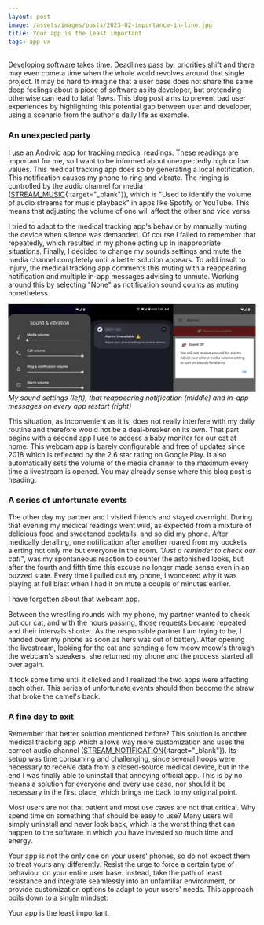```yaml
---
layout: post
image: /assets/images/posts/2023-02-importance-in-line.jpg
title: Your app is the least important
tags: app ux
---
```


Developing software takes time. Deadlines pass by, priorities shift and there may even come a time when the whole world revolves around that single project. It may be hard to imagine that a user base does not share the same deep feelings about a piece of software as its developer, but pretending otherwise can lead to fatal flaws. This blog post aims to prevent bad user experiences by highlighting this potential gap between user and developer, using a scenario from the author's daily life as example.

### An unexpected party

I use an Android app for tracking medical readings. These readings are important for me, so I want to be informed about unexpectedly high or low values. This medical tracking app does so by generating a local notification. This notification causes my phone to ring and vibrate. The ringing is controlled by the audio channel for media ([STREAM_MUSIC](https://developer.android.com/reference/android/media/AudioManager#STREAM_MUSIC){:target="_blank"}), which is "Used to identify the volume of audio streams for music playback" in apps like Spotify or YouTube. This means that adjusting the volume of one will affect the other and vice versa.

I tried to adapt to the medical tracking app's behavior by manually muting the device when silence was demanded. Of course I failed to remember that repeatedly, which resulted in my phone acting up in inappropriate situations. Finally, I decided to change my sounds settings and mute the media channel completely until a better solution appears. To add insult to injury, the medical tracking app comments this muting with a reappearing notification and multiple in-app messages advising to unmute. Working around this by selecting "None" as notification sound counts as muting nonetheless.

![](/assets/images/posts/2023-02-importance-notification.jpg)
*My sound settings (left), that reappearing notification (middle) and in-app messages on every app restart (right)*

This situation, as inconvenient as it is, does not really interfere with my daily routine and therefore would not be a deal-breaker on its own. That part begins with a second app I use to access a baby monitor for our cat at home. This webcam app is barely configurable and free of updates since 2018 which is reflected by the 2.6 star rating on Google Play. It also automatically sets the volume of the media channel to the maximum every time a livestream is opened. You may already sense where this blog post is heading.

### A series of unfortunate events

The other day my partner and I visited friends and stayed overnight. During that evening my medical readings went wild, as expected from a mixture of delicious food and sweetened cocktails, and so did my phone. After medically derailing, one notification after another roared from my pockets alerting not only me but everyone in the room. *"Just a reminder to check our cat!"*, was my spontaneous reaction to counter the astonished looks, but after the fourth and fifth time this excuse no longer made sense even in an buzzed state. Every time I pulled out my phone, I wondered why it was playing at full blast when I had it on mute a couple of minutes earlier.

I have forgotten about that webcam app.

Between the wrestling rounds with my phone, my partner wanted to check out our cat, and with the hours passing, those requests became repeated and their intervals shorter. As the responsible partner I am trying to be, I handed over my phone as soon as hers was out of battery. After opening the livestream, looking for the cat and sending a few meow meow's through the webcam's speakers, she returned my phone and the process started all over again.

It took some time until it clicked and I realized the two apps were affecting each other. This series of unfortunate events should then become the straw that broke the camel's back.

### A fine day to exit

Remember that better solution mentioned before? This solution is another medical tracking app which allows way more customization and uses the correct audio channel ([STREAM_NOTIFICATION](https://developer.android.com/reference/android/media/AudioManager#STREAM_NOTIFICATION){:target="_blank"}). Its setup was time consuming and challenging, since several hoops were necessary to receive data from a closed-source medical device, but in the end I was finally able to uninstall that annoying official app. This is by no means a solution for everyone and every use case, nor should it be necessary in the first place, which brings me back to my original point.

Most users are not that patient and most use cases are not that critical. Why spend time on something that should be easy to use? Many users will simply uninstall and never look back, which is the worst thing that can happen to the software in which you have invested so much time and energy.

Your app is not the only one on your users' phones, so do not expect them to treat yours any differently. Resist the urge to force a certain type of behaviour on your entire user base. Instead, take the path of least resistance and integrate seamlessly into an unfamiliar environment, or provide customization options to adapt to your users' needs. This approach boils down to a single mindset:

Your app is the least important.